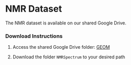 
# NMR Dataset

The NMR dataset is available on our shared Google Drive.

### Download Instructions

1. Access the shared Google Drive folder: [GEOM](https://drive.google.com/drive/folders/11ejx1NOPgTSpsfIZibpsdj3-C8DXdVDB?usp=drive_link)

2. Download the folder  `NMRSpectrum` to your desired path
